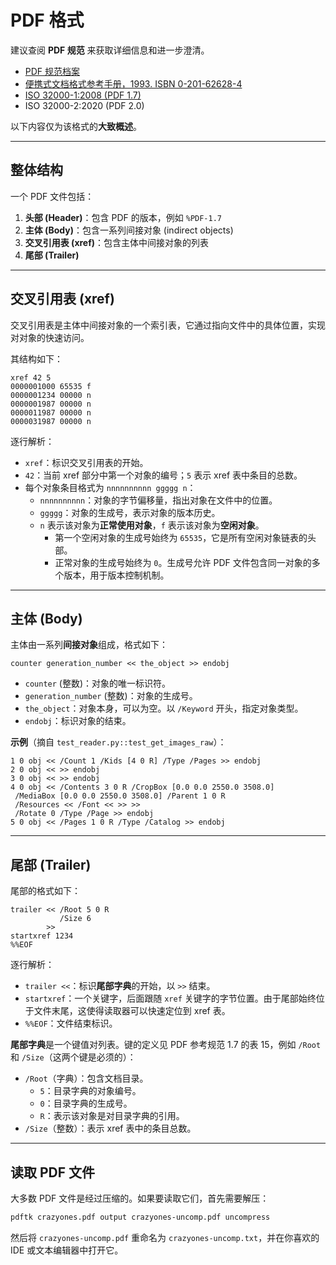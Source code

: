 # PDF 格式

建议查阅 **PDF 规范** 来获取详细信息和进一步澄清。

* [PDF 规范档案](https://pdfa.org/resource/pdf-specification-archive/)
* [便携式文档格式参考手册，1993. ISBN 0-201-62628-4](https://opensource.adobe.com/dc-acrobat-sdk-docs/pdfstandards/pdfreference1.0.pdf)
* [ISO 32000-1:2008 (PDF 1.7)](https://opensource.adobe.com/dc-acrobat-sdk-docs/pdfstandards/PDF32000_2008.pdf)
* ISO 32000-2:2020 (PDF 2.0)

以下内容仅为该格式的**大致概述**。

---

## 整体结构

一个 PDF 文件包括：

1. **头部 (Header)**：包含 PDF 的版本，例如 `%PDF-1.7`
2. **主体 (Body)**：包含一系列间接对象 (indirect objects)
3. **交叉引用表 (xref)**：包含主体中间接对象的列表
4. **尾部 (Trailer)**

---

## 交叉引用表 (xref)

交叉引用表是主体中间接对象的一个索引表，它通过指向文件中的具体位置，实现对对象的快速访问。

其结构如下：

```text
xref 42 5
0000001000 65535 f
0000001234 00000 n
0000001987 00000 n
0000011987 00000 n
0000031987 00000 n
```

逐行解析：

* `xref`：标识交叉引用表的开始。
* `42`：当前 xref 部分中第一个对象的编号；`5` 表示 xref 表中条目的总数。
* 每个对象条目格式为 `nnnnnnnnnn ggggg n`：
   - `nnnnnnnnnn`：对象的字节偏移量，指出对象在文件中的位置。
   - `ggggg`：对象的生成号，表示对象的版本历史。
   - `n` 表示该对象为**正常使用对象**，`f` 表示该对象为**空闲对象**。
     - 第一个空闲对象的生成号始终为 `65535`，它是所有空闲对象链表的头部。
     - 正常对象的生成号始终为 `0`。生成号允许 PDF 文件包含同一对象的多个版本，用于版本控制机制。

---

## 主体 (Body)

主体由一系列**间接对象**组成，格式如下：

```
counter generation_number << the_object >> endobj
```

* `counter` (整数)：对象的唯一标识符。
* `generation_number` (整数)：对象的生成号。
* `the_object`：对象本身，可以为空。以 `/Keyword` 开头，指定对象类型。
* `endobj`：标识对象的结束。

**示例**（摘自 `test_reader.py::test_get_images_raw`）：

```text
1 0 obj << /Count 1 /Kids [4 0 R] /Type /Pages >> endobj
2 0 obj << >> endobj
3 0 obj << >> endobj
4 0 obj << /Contents 3 0 R /CropBox [0.0 0.0 2550.0 3508.0]
 /MediaBox [0.0 0.0 2550.0 3508.0] /Parent 1 0 R
 /Resources << /Font << >> >>
 /Rotate 0 /Type /Page >> endobj
5 0 obj << /Pages 1 0 R /Type /Catalog >> endobj
```

---

## 尾部 (Trailer)

尾部的格式如下：

```text
trailer << /Root 5 0 R
           /Size 6
        >>
startxref 1234
%%EOF
```

逐行解析：

* `trailer <<`：标识**尾部字典**的开始，以 `>>` 结束。
* `startxref`：一个关键字，后面跟随 `xref` 关键字的字节位置。由于尾部始终位于文件末尾，这使得读取器可以快速定位到 xref 表。
* `%%EOF`：文件结束标识。

**尾部字典**是一个键值对列表。键的定义见 PDF 参考规范 1.7 的表 15，例如 `/Root` 和 `/Size`（这两个键是必须的）：

* `/Root`（字典）：包含文档目录。
   - `5`：目录字典的对象编号。
   - `0`：目录字典的生成号。
   - `R`：表示该对象是对目录字典的引用。
* `/Size`（整数）：表示 xref 表中的条目总数。

---

## 读取 PDF 文件

大多数 PDF 文件是经过压缩的。如果要读取它们，首先需要解压：

```bash
pdftk crazyones.pdf output crazyones-uncomp.pdf uncompress
```

然后将 `crazyones-uncomp.pdf` 重命名为 `crazyones-uncomp.txt`，并在你喜欢的 IDE 或文本编辑器中打开它。